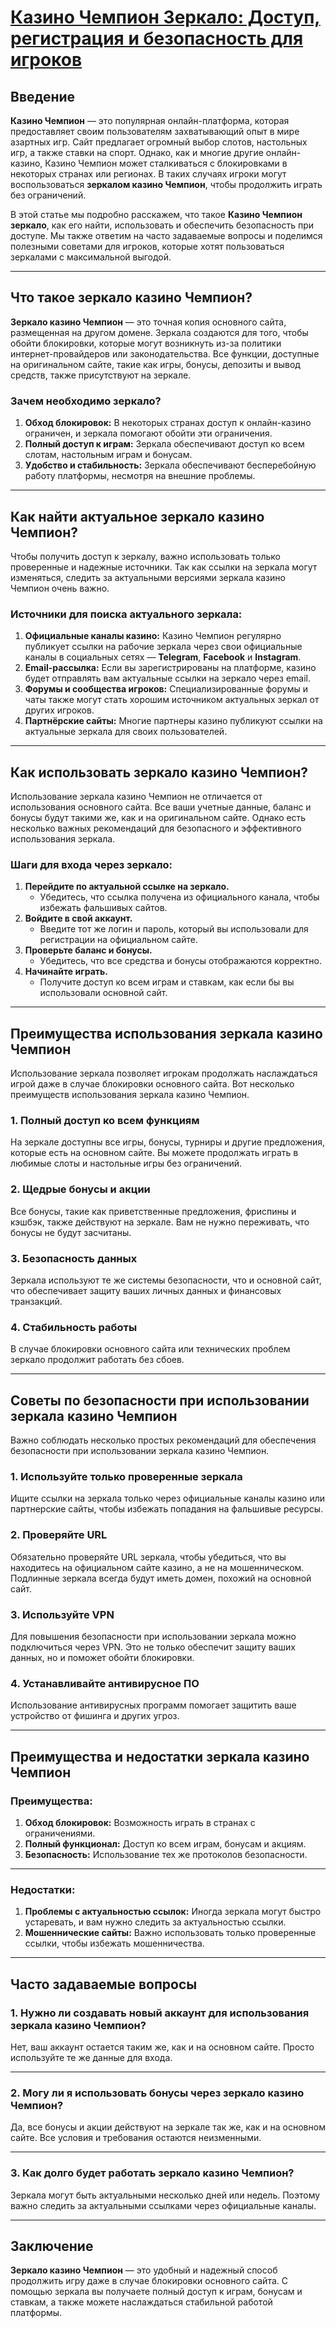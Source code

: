 # [Казино Чемпион Зеркало: Доступ, регистрация и безопасность для игроков](https://temon-gter.cfd/go/9n8?p56190p303844p3509t17502)

## Введение

**Казино Чемпион** — это популярная онлайн-платформа, которая предоставляет своим пользователям захватывающий опыт в мире азартных игр. Сайт предлагает огромный выбор слотов, настольных игр, а также ставки на спорт. Однако, как и многие другие онлайн-казино, Казино Чемпион может сталкиваться с блокировками в некоторых странах или регионах. В таких случаях игроки могут воспользоваться **зеркалом казино Чемпион**, чтобы продолжить играть без ограничений.

В этой статье мы подробно расскажем, что такое **Казино Чемпион зеркало**, как его найти, использовать и обеспечить безопасность при доступе. Мы также ответим на часто задаваемые вопросы и поделимся полезными советами для игроков, которые хотят пользоваться зеркалами с максимальной выгодой.

***

## Что такое зеркало казино Чемпион?

**Зеркало казино Чемпион** — это точная копия основного сайта, размещенная на другом домене. Зеркала создаются для того, чтобы обойти блокировки, которые могут возникнуть из-за политики интернет-провайдеров или законодательства. Все функции, доступные на оригинальном сайте, такие как игры, бонусы, депозиты и вывод средств, также присутствуют на зеркале.

### Зачем необходимо зеркало?

1. **Обход блокировок:** В некоторых странах доступ к онлайн-казино ограничен, и зеркала помогают обойти эти ограничения.
2. **Полный доступ к играм:** Зеркала обеспечивают доступ ко всем слотам, настольным играм и бонусам.
3. **Удобство и стабильность:** Зеркала обеспечивают бесперебойную работу платформы, несмотря на внешние проблемы.

***

## Как найти актуальное зеркало казино Чемпион?

Чтобы получить доступ к зеркалу, важно использовать только проверенные и надежные источники. Так как ссылки на зеркала могут изменяться, следить за актуальными версиями зеркала казино Чемпион очень важно.

### Источники для поиска актуального зеркала:

1. **Официальные каналы казино:** Казино Чемпион регулярно публикует ссылки на рабочие зеркала через свои официальные каналы в социальных сетях — **Telegram**, **Facebook** и **Instagram**.
2. **Email-рассылка:** Если вы зарегистрированы на платформе, казино будет отправлять вам актуальные ссылки на зеркало через email.
3. **Форумы и сообщества игроков:** Специализированные форумы и чаты также могут стать хорошим источником актуальных зеркал от других игроков.
4. **Партнёрские сайты:** Многие партнеры казино публикуют ссылки на актуальные зеркала для своих пользователей.

***

## Как использовать зеркало казино Чемпион?

Использование зеркала казино Чемпион не отличается от использования основного сайта. Все ваши учетные данные, баланс и бонусы будут такими же, как и на оригинальном сайте. Однако есть несколько важных рекомендаций для безопасного и эффективного использования зеркала.

### Шаги для входа через зеркало:

1. **Перейдите по актуальной ссылке на зеркало.**
   * Убедитесь, что ссылка получена из официального канала, чтобы избежать фальшивых сайтов.
2. **Войдите в свой аккаунт.**
   * Введите тот же логин и пароль, который вы использовали для регистрации на официальном сайте.
3. **Проверьте баланс и бонусы.**
   * Убедитесь, что все средства и бонусы отображаются корректно.
4. **Начинайте играть.**
   * Получите доступ ко всем играм и ставкам, как если бы вы использовали основной сайт.

***

## Преимущества использования зеркала казино Чемпион

Использование зеркала позволяет игрокам продолжать наслаждаться игрой даже в случае блокировки основного сайта. Вот несколько преимуществ использования зеркала казино Чемпион.

### 1. **Полный доступ ко всем функциям**

На зеркале доступны все игры, бонусы, турниры и другие предложения, которые есть на основном сайте. Вы можете продолжать играть в любимые слоты и настольные игры без ограничений.

### 2. **Щедрые бонусы и акции**

Все бонусы, такие как приветственные предложения, фриспины и кэшбэк, также действуют на зеркале. Вам не нужно переживать, что бонусы не будут засчитаны.

### 3. **Безопасность данных**

Зеркала используют те же системы безопасности, что и основной сайт, что обеспечивает защиту ваших личных данных и финансовых транзакций.

### 4. **Стабильность работы**

В случае блокировки основного сайта или технических проблем зеркало продолжит работать без сбоев.

***

## Советы по безопасности при использовании зеркала казино Чемпион

Важно соблюдать несколько простых рекомендаций для обеспечения безопасности при использовании зеркала казино Чемпион.

### 1. **Используйте только проверенные зеркала**

Ищите ссылки на зеркала только через официальные каналы казино или партнерские сайты, чтобы избежать попадания на фальшивые ресурсы.

### 2. **Проверяйте URL**

Обязательно проверяйте URL зеркала, чтобы убедиться, что вы находитесь на официальном сайте казино, а не на мошенническом. Подлинные зеркала всегда будут иметь домен, похожий на основной сайт.

### 3. **Используйте VPN**

Для повышения безопасности при использовании зеркала можно подключиться через VPN. Это не только обеспечит защиту ваших данных, но и поможет обойти блокировки.

### 4. **Устанавливайте антивирусное ПО**

Использование антивирусных программ помогает защитить ваше устройство от фишинга и других угроз.

***

## Преимущества и недостатки зеркала казино Чемпион

### Преимущества:

1. **Обход блокировок:** Возможность играть в странах с ограничениями.
2. **Полный функционал:** Доступ ко всем играм, бонусам и акциям.
3. **Безопасность:** Использование тех же протоколов безопасности.

***

### Недостатки:

1. **Проблемы с актуальностью ссылок:** Иногда зеркала могут быстро устаревать, и вам нужно следить за актуальностью ссылки.
2. **Мошеннические сайты:** Важно использовать только проверенные ссылки, чтобы избежать мошенничества.

***

## Часто задаваемые вопросы

### 1. Нужно ли создавать новый аккаунт для использования зеркала казино Чемпион?

Нет, ваш аккаунт остается таким же, как и на основном сайте. Просто используйте те же данные для входа.

***

### 2. Могу ли я использовать бонусы через зеркало казино Чемпион?

Да, все бонусы и акции действуют на зеркале так же, как и на основном сайте. Все условия и требования остаются неизменными.

***

### 3. Как долго будет работать зеркало казино Чемпион?

Зеркала могут быть актуальными несколько дней или недель. Поэтому важно следить за актуальными ссылками через официальные каналы.

***

## Заключение

**Зеркало казино Чемпион** — это удобный и надежный способ продолжить игру даже в случае блокировки основного сайта. С помощью зеркала вы получаете полный доступ к играм, бонусам и ставкам, а также можете наслаждаться стабильной работой платформы.
